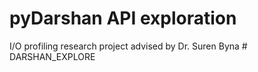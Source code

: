 # pyDarshan API exploration

I/O profiling research project advised by Dr. Suren Byna
#   D A R S H A N _ E X P L O R E  
 